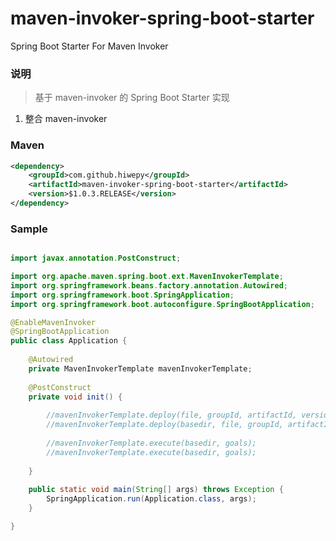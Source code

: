 # maven-invoker-spring-boot-starter
Spring Boot Starter For Maven Invoker

### 说明

 > 基于 maven-invoker 的 Spring Boot Starter 实现

1. 整合 maven-invoker

### Maven

``` xml
<dependency>
	<groupId>com.github.hiwepy</groupId>
	<artifactId>maven-invoker-spring-boot-starter</artifactId>
	<version>$1.0.3.RELEASE</version>
</dependency>
```

### Sample

```java

import javax.annotation.PostConstruct;

import org.apache.maven.spring.boot.ext.MavenInvokerTemplate;
import org.springframework.beans.factory.annotation.Autowired;
import org.springframework.boot.SpringApplication;
import org.springframework.boot.autoconfigure.SpringBootApplication;

@EnableMavenInvoker
@SpringBootApplication
public class Application {
	
	@Autowired
	private MavenInvokerTemplate mavenInvokerTemplate;
	
	@PostConstruct
	private void init() {
		
		//mavenInvokerTemplate.deploy(file, groupId, artifactId, version, packaging, url, repositoryId);
		//mavenInvokerTemplate.deploy(basedir, file, groupId, artifactId, version, packaging, url, repositoryId);
		
		//mavenInvokerTemplate.execute(basedir, goals);
		//mavenInvokerTemplate.execute(basedir, goals);
		
	}
	
	public static void main(String[] args) throws Exception {
		SpringApplication.run(Application.class, args);
	}

}

```
